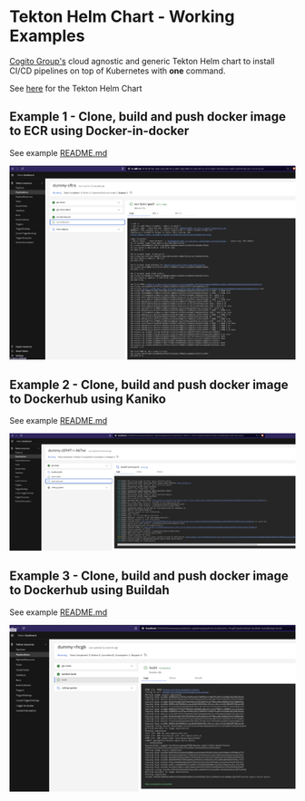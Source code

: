 # Tekton Helm Chart - Working Examples 

[Cogito Group's](https://cogitogroup.co.uk) cloud agnostic and generic Tekton Helm chart to install CI/CD pipelines on top of Kubernetes with **one** command. 

See [here](https://cogitogroup.co.uk/en/tekton-helm-chart) for the Tekton Helm Chart

## Example 1 - Clone, build and push docker image to ECR using Docker-in-docker

See example [README.md](./tekton-ecr-build-deploy/README.md)

![](./tekton-ecr-build-deploy/2022-10-17-23-18-35.png)

## Example 2 - Clone, build and push docker image to Dockerhub using Kaniko

See example [README.md](./tekton-kaniko-build-deploy/README.md)

![](./tekton-kaniko-build-deploy/2022-10-17-23-36-33.png)

## Example 3 - Clone, build and push docker image to Dockerhub using Buildah

See example [README.md](./tekton-buildah-build-deploy/README.md)

![](./tekton-buildah-build-deploy/2022-10-18-00-06-27.png)

